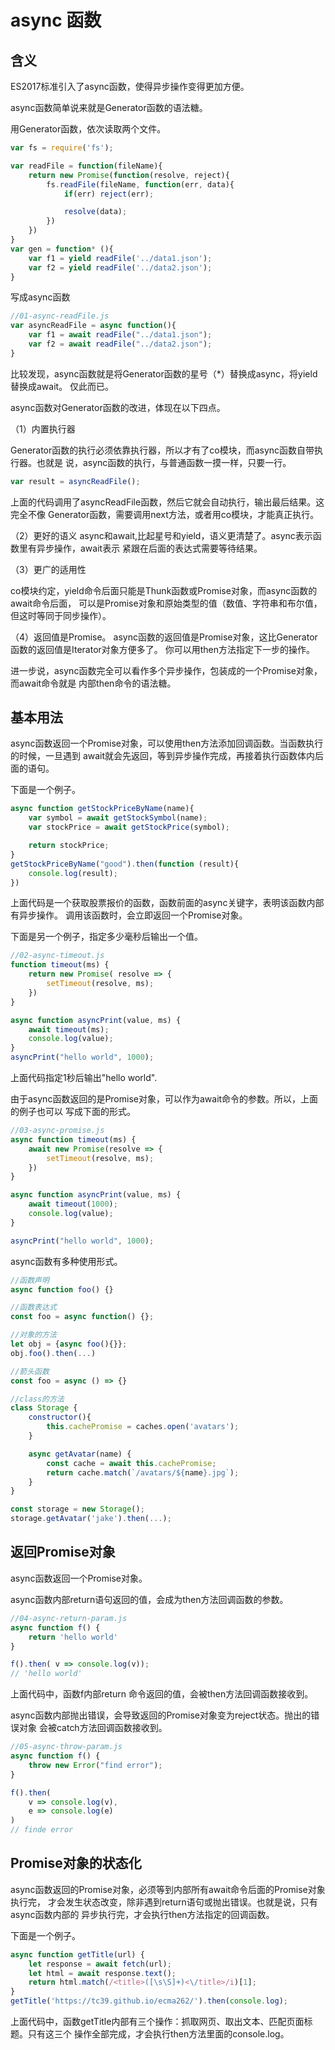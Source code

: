 # async 函数

## 含义
ES2017标准引入了async函数，使得异步操作变得更加方便。

async函数简单说来就是Generator函数的语法糖。

用Generator函数，依次读取两个文件。
```javascript
var fs = require('fs');

var readFile = function(fileName){
    return new Promise(function(resolve, reject){
        fs.readFile(fileName, function(err, data){
            if(err) reject(err);

            resolve(data);
        })
    })
}
var gen = function* (){
    var f1 = yield readFile('../data1.json');
    var f2 = yield readFile('../data2.json');
}
```

写成async函数

```javascript
//01-async-readFile.js
var asyncReadFile = async function(){
    var f1 = await readFile("../data1.json");
    var f2 = await readFile("../data2.json");
}
```

比较发现，async函数就是将Generator函数的星号（*）替换成async，将yield替换成await。
仅此而已。

async函数对Generator函数的改进，体现在以下四点。

（1）内置执行器

Generator函数的执行必须依靠执行器，所以才有了co模块，而async函数自带执行器。也就是
说，async函数的执行，与普通函数一摸一样，只要一行。

```javascript
var result = asyncReadFile();
```
上面的代码调用了asyncReadFile函数，然后它就会自动执行，输出最后结果。这完全不像
Generator函数，需要调用next方法，或者用co模块，才能真正执行。

（2）更好的语义
async和await,比起星号和yield，语义更清楚了。async表示函数里有异步操作，await表示
紧跟在后面的表达式需要等待结果。

（3）更广的适用性

co模块约定，yield命令后面只能是Thunk函数或Promise对象，而async函数的await命令后面，
可以是Promise对象和原始类型的值（数值、字符串和布尔值，但这时等同于同步操作）。

（4）返回值是Promise。
async函数的返回值是Promise对象，这比Generator函数的返回值是Iterator对象方便多了。
你可以用then方法指定下一步的操作。

进一步说，async函数完全可以看作多个异步操作，包装成的一个Promise对象，而await命令就是
内部then命令的语法糖。


## 基本用法

async函数返回一个Promise对象，可以使用then方法添加回调函数。当函数执行的时候，一旦遇到
await就会先返回，等到异步操作完成，再接着执行函数体内后面的语句。

下面是一个例子。
```javascript
async function getStockPriceByName(name){
    var symbol = await getStockSymbol(name);
    var stockPrice = await getStockPrice(symbol);

    return stockPrice;
}
getStockPriceByName("good").then(function (result){
    console.log(result);
})
```
上面代码是一个获取股票报价的函数，函数前面的async关键字，表明该函数内部有异步操作。
调用该函数时，会立即返回一个Promise对象。

下面是另一个例子，指定多少毫秒后输出一个值。
```javascript
//02-async-timeout.js
function timeout(ms) {
    return new Promise( resolve => {
        setTimeout(resolve, ms);
    })
}

async function asyncPrint(value, ms) {
    await timeout(ms);
    console.log(value);
}
asyncPrint("hello world", 1000);
```
上面代码指定1秒后输出"hello world".

由于async函数返回的是Promise对象，可以作为await命令的参数。所以，上面的例子也可以
写成下面的形式。
```javascript
//03-async-promise.js
async function timeout(ms) {
    await new Promise(resolve => {
        setTimeout(resolve, ms);
    })
}

async function asyncPrint(value, ms) {
    await timeout(1000);
    console.log(value);
}

asyncPrint("hello world", 1000);
```
async函数有多种使用形式。

```javascript
//函数声明
async function foo() {}

//函数表达式
const foo = async function() {};

//对象的方法
let obj = {async foo(){}};
obj.foo().then(...)

//箭头函数
const foo = async () => {}

//class的方法
class Storage {
    constructor(){
        this.cachePromise = caches.open('avatars');
    }

    async getAvatar(name) {
        const cache = await this.cachePromise;
        return cache.match(`/avatars/${name}.jpg`);
    }
}

const storage = new Storage();
storage.getAvatar('jake').then(...);
```

## 返回Promise对象
async函数返回一个Promise对象。

async函数内部return语句返回的值，会成为then方法回调函数的参数。
```javascript
//04-async-return-param.js
async function f() {
    return 'hello world'
}

f().then( v => console.log(v));
// 'hello world'
```

上面代码中，函数f内部return 命令返回的值，会被then方法回调函数接收到。

async函数内部抛出错误，会导致返回的Promise对象变为reject状态。抛出的错误对象
会被catch方法回调函数接收到。

```javascript
//05-async-throw-param.js
async function f() {
    throw new Error("find error");
}

f().then(
    v => console.log(v),
    e => console.log(e)
)
// finde error
```
## Promise对象的状态化

async函数返回的Promise对象，必须等到内部所有await命令后面的Promise对象执行完，
才会发生状态改变，除非遇到return语句或抛出错误。也就是说，只有async函数内部的
异步执行完，才会执行then方法指定的回调函数。

下面是一个例子。
```javascript
async function getTitle(url) {
    let response = await fetch(url);
    let html = await response.text();
    return html.match(/<title>([\s\S]+)<\/title>/i)[1];
}
getTitle('https://tc39.github.io/ecma262/').then(console.log);
```
上面代码中，函数getTitle内部有三个操作：抓取网页、取出文本、匹配页面标题。只有这三个
操作全部完成，才会执行then方法里面的console.log。




